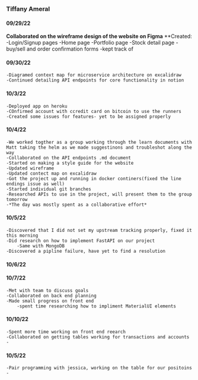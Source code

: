 ### Tiffany Ameral

#### 09/29/22

**Collaborated on the wireframe design of the website on Figma**
    **Created:
    -Login/Signup pages
    -Home page
    -Portfolio page
    -Stock detail page
    -buy/sell and order confirmation forms
    -kept track of 

#### 09/30/22

    -Diagramed context map for microservice architecture on excalidraw
    -Continued detailing API endpoints for core functionality in notion

#### 10/3/22

    -Deployed app on heroku
    -COnfirmed account with ccredit card on bitcoin to use the runners
    -Created some issues for features- yet to be assigned properly 

#### 10/4/22

    -We worked togther as a group working through the learn documents with Matt taking the helm as we made suggestinons and troubleshot along the way
    -Collaborated on the API endpoints .md document
    -Started on making a style guide for the website
    -Updated wireframe 
    -Updated contect map on excalidraw 
    -Got the project up and running in docker continers(fixed the line endings issue as well)
    -Started individual git branches
    -Researched APIs to use in the project, will present them to the group tomorrow
    -*The day was mostly spent as a collaborative effort*

#### 10/5/22
    -Discovered that I did not set my upstream tracking properly, fixed it this morning
    -Did research on how to implement FastAPI on our project
        -Same with MongoDB
    -Discovered a pipline failure, have yet to find a resolution 

#### 10/6/22

#### 10/7/22
    -Met with team to discuss goals
    -Collaborated on back end planning 
    -Made small progress on front end
        -spent time researching how to impliment MaterialUI elements

#### 10/10/22
    -Spent more time working on front end reearch
    -Collaborated on getting tables working for transactions and accounts 
    -

#### 10/5/22
    -Pair programming with jessica, working on the table for our positoins 
    -
    

